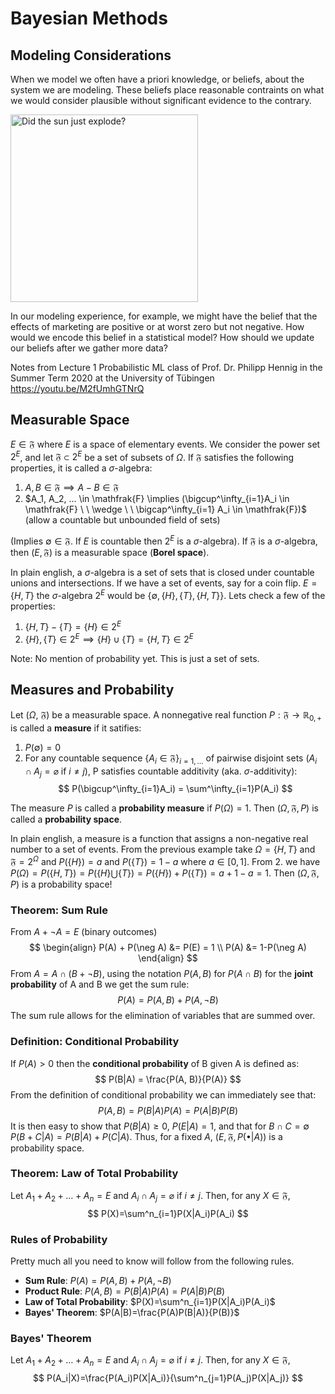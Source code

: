 # Bayesian Methods

## Modeling Considerations

When we model we often have a priori knowledge, or beliefs, about the system we are modeling.
These beliefs place reasonable contraints on what we would consider plausible 
without significant evidence to the contrary.

<img src="https://imgs.xkcd.com/comics/frequentists_vs_bayesians_2x.png" alt="Did the sun just explode?" width="300"/>

In our modeling experience, for example, we might have the belief that
the effects of marketing are positive or at worst zero but not negative. 
How would we encode this belief in a statistical model? 
How should we update our beliefs after we gather more data?

Notes from Lecture 1 Probabilistic ML class of 
Prof. Dr. Philipp Hennig in the Summer Term 2020 at the University of Tübingen 
https://youtu.be/M2fUmhGTNrQ
## Measurable Space
$E \in \mathfrak{F}$ where $E$ is a space of elementary events. We consider the
power set $2^E$, and let $\mathfrak{F}\subset 2^E$ be a set of subsets of $\Omega$. 
If $\mathfrak{F}$ satisfies the following properties, it is called a $\sigma$-algebra:
1. $A, B \in \mathfrak{F} \implies A-B \in \mathfrak{F}$
2. $A_1, A_2, ... \in \mathfrak{F} \implies (\bigcup^\infty_{i=1}A_i \in \mathfrak{F} \ \ \wedge \ \ \bigcap^\infty_{i=1} A_i \in \mathfrak{F})$
 (allow a countable but unbounded field of sets)
 
(Implies $\emptyset \in \mathfrak{F}$. If $E$ is countable then $2^E$ is a $\sigma$-algebra). 
If $\mathfrak{F}$ is a $\sigma$-algebra, then $(E, \mathfrak{F})$ is a measurable space (**Borel space**).

In plain english, a $\sigma$-algebra is a set of sets that is closed under 
countable unions and intersections. If we have a set of events, say for a coin flip. $E=\{H, T\}$ 
the $\sigma$-algebra $2^E$ would be $\{\emptyset, \{H\}, \{T\}, \{H, T\}\}$.
Lets check a few of the properties:
1. $\{H, T\}-\{T\} = \{H\} \in 2^E$
2. $\{H\}, \{T\} \in 2^E \implies \{H\} \cup \{T\} = \{H, T\} \in 2^E$
 
Note: No mention of probability yet. This is just a set of sets.

## Measures and Probability
Let ($\Omega$, $\mathfrak{F}$) be a measurable space. A nonnegative real function 
$P: \mathfrak{F} \rightarrow \mathbb{R}_{0,+}$ is called a **measure** if it satifies:
1. $P(\emptyset) = 0$
2. For any countable sequence $\{A_i\in\mathfrak{F}\}_{i=1,…}$ of pairwise disjoint sets 
($A_i\cap A_j = \varnothing$ if $i \neq j$), P satisfies countable additivity (aka. $\sigma$-additivity):
$$
P(\bigcup^\infty_{i=1}A_i) = \sum^\infty_{i=1}P(A_i)
$$

The measure $P$ is called a **probability measure** if $P(\Omega) = 1$. 
Then $(\Omega, \mathfrak{F}, P)$ is called a **probability space**.

In plain english, a measure is a function that assigns a non-negative real number 
to a set of events. From the previous example take $\Omega = \{H, T\}$ and $\mathfrak{F} = 2^\Omega$ and $P(\{H\}) = a$ and $P(\{T\}) = 1-a$ where $a\in[0, 1]$.
From 2. we have $P(\Omega) = P(\{H, T\}) = P(\{H\}\bigcup\{T\}) = P(\{H\}) + P(\{T\}) = a + 1 - a = 1$. Then $(\Omega, \mathfrak{F}, P)$ is a probability space!
### Theorem: Sum Rule
From $A+\neg A = E$ (binary outcomes)
$$
\begin{align}
P(A) + P(\neg A) &= P(E) = 1 
\\ P(A) &= 1-P(\neg A) 
\end{align}
$$
From $A = A \cap (B + \neg B)$, using the notation $P(A, B)$ for $P(A \cap B)$ for the 
**joint probability** of A and B we get the sum rule:
$$
P(A) = P(A, B) + P(A, \neg B)
$$
The sum rule allows for the elimination of variables that are summed over.
### Definition: Conditional Probability
If $P(A) > 0$ then the **conditional probability** of B given A is defined as:
$$
P(B|A) = \frac{P(A, B)}{P(A)}
$$
From the definition of conditional probability we can immediately see that:
$$
P(A, B) = P(B|A)P(A) = P(A|B)P(B)
$$
It is then easy to show that $P(B|A)\ge 0$, $P(E|A) = 1$, and that for
$B\cap C = \emptyset$ $P(B+C|A) = P(B|A) + P(C|A)$. Thus, for a fixed $A$, 
$(E, \mathfrak{F}, P(\bullet|A))$ is a probability space.
### Theorem: Law of Total Probability
Let $A_1 + A_2 + … + A_n = E$ and 
$A_i\cap A_j = \varnothing$ if $i\ne j$. Then, for any $X\in \mathfrak{F}$, 
$$
P(X)=\sum^n_{i=1}P(X|A_i)P(A_i)
$$

### Rules of Probability
Pretty much all you need to know will follow from the following rules.

- **Sum Rule**: $P(A) = P(A, B) + P(A, \neg B)$
- **Product Rule**: $P(A, B) = P(B|A)P(A) = P(A|B)P(B)$
- **Law of Total Probability**: $P(X)=\sum^n_{i=1}P(X|A_i)P(A_i)$
- **Bayes' Theorem**: $P(A|B)=\frac{P(A)P(B|A)}{P(B)}$

### Bayes' Theorem

Let $A_1 + A_2 + … + A_n = E$ and $A_i\cap A_j = \varnothing$ if $i\ne j$. Then, for any $X\in \mathfrak{F}$,
$$
P(A_i|X)=\frac{P(A_i)P(X|A_i)}{\sum^n_{j=1}P(A_j)P(X|A_j)}
$$

